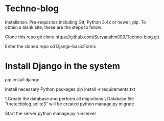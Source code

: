 # Techno-blog

Installation. Pre-requisites including Git, Python 3.4x or newer, pip. To obtain a blank site, these are the steps to follow:

Clone this repo
git clone https://github.com/Suryanshm000/Techno-blog.git

Enter the cloned repo
cd Django-basicForms

# Install Django in the system
pip install django

Install necessary Python packages
pip install -r requirements.txt

\ Create the database and perform all migrations
\ Database file "thetechblog.sqlite3" will be created
python manage.py migrate

Start the server
python manage.py runserver
